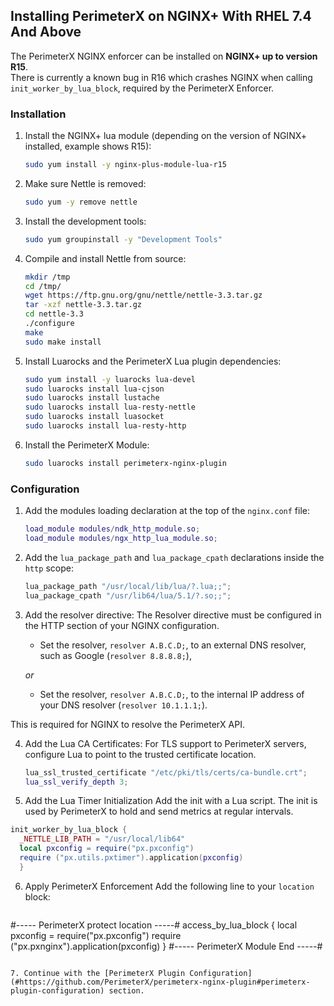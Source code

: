 ## <a name="installation_nginxplus_px_rhel"></a>Installing PerimeterX on NGINX+ With RHEL 7.4 And Above

The PerimeterX NGINX enforcer can be installed on **NGINX+ up to version R15**. <br/>
There is currently a known bug in R16 which crashes NGINX when calling `init_worker_by_lua_block`, required by the PerimeterX Enforcer.

### Installation

1. Install the NGINX+ lua module (depending on the version of NGINX+ installed, example shows R15):
	```sh
	sudo yum install -y nginx-plus-module-lua-r15
	```

2. Make sure Nettle is removed:
	```sh
	sudo yum -y remove nettle
	```

3. Install the development tools:
	```sh
	sudo yum groupinstall -y "Development Tools"
	```

4. Compile and install Nettle from source:
	```sh
	mkdir /tmp
	cd /tmp/
	wget https://ftp.gnu.org/gnu/nettle/nettle-3.3.tar.gz
	tar -xzf nettle-3.3.tar.gz
	cd nettle-3.3
	./configure
	make
	sudo make install
	```

5. Install Luarocks and the PerimeterX Lua plugin dependencies:
	```sh
	sudo yum install -y luarocks lua-devel
	sudo luarocks install lua-cjson
	sudo luarocks install lustache
	sudo luarocks install lua-resty-nettle
	sudo luarocks install luasocket
	sudo luarocks install lua-resty-http
	```

6. Install the PerimeterX Module:
	```sh
	sudo luarocks install perimeterx-nginx-plugin
	```

### Configuration

1. Add the modules loading declaration at the top of the `nginx.conf` file:
	```lua
	load_module modules/ndk_http_module.so;
	load_module modules/ngx_http_lua_module.so;
	```

2. Add the `lua_package_path` and `lua_package_cpath` declarations inside the `http` scope:
	```lua
	lua_package_path "/usr/local/lib/lua/?.lua;;";
	lua_package_cpath "/usr/lib64/lua/5.1/?.so;;";
	```

3. Add the resolver directive: 
	The Resolver directive must be configured in the HTTP section of your NGINX configuration. <br/>
    * Set the resolver, `resolver A.B.C.D;`, to an external DNS resolver, such as Google (`resolver 8.8.8.8;`), 
   
   _or_ 
   
   * Set the resolver, `resolver A.B.C.D;`, to the internal IP address of your DNS resolver (`resolver 10.1.1.1;`).   
  
  This is required for NGINX to resolve the PerimeterX API.

4. Add the Lua CA Certificates:
	For TLS support to PerimeterX servers, configure Lua to point to the trusted certificate location.

    ```lua
    lua_ssl_trusted_certificate "/etc/pki/tls/certs/ca-bundle.crt";
	lua_ssl_verify_depth 3;
    ```

5. Add the Lua Timer Initialization
	Add the init with a Lua script. The init is used by PerimeterX to hold and send metrics at regular intervals.

  ```lua
  init_worker_by_lua_block {
    _NETTLE_LIB_PATH = "/usr/local/lib64"
    local pxconfig = require("px.pxconfig")
    require ("px.utils.pxtimer").application(pxconfig)
	}
  ```

6. Apply PerimeterX Enforcement
  Add the following line to your `location` block:

    ```
  #----- PerimeterX protect location -----#
  access_by_lua_block {
      local pxconfig = require("px.pxconfig")
      require ("px.pxnginx").application(pxconfig)
  }
  #----- PerimeterX Module End  -----#
  ```

  7. Continue with the [PerimeterX Plugin Configuration](#https://github.com/PerimeterX/perimeterx-nginx-plugin#perimeterx-plugin-configuration) section.